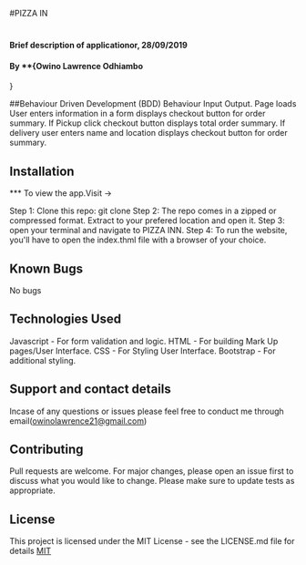 #PIZZA IN

#
#### Brief description of applicationor, 28/09/2019

#### By **{Owino Lawrence Odhiambo
}

##Behaviour Driven Development (BDD)
Behaviour Input	Output.
Page loads	User enters information in a form	displays checkout button for order summary.
If Pickup click checkout button	displays total order summary.
If delivery	user enters name and location	displays checkout button for order summary.
## Installation
*** To view the app.Visit ->

Step 1: Clone this repo: git clone
Step 2: The repo comes in a zipped or compressed format. Extract to your prefered location and open it.
Step 3: open your terminal and navigate to PIZZA INN.
Step 4: To run the website, you'll have to open the index.thml file with a browser of your choice.

## Known Bugs
No bugs

## Technologies Used
Javascript - For form validation and logic.
HTML - For building Mark Up pages/User Interface.
CSS - For Styling User Interface.
Bootstrap - For additional styling.

## Support and contact details
Incase of any questions or issues please feel free to conduct me through email(owinolawrence21@gmail.com) 

## Contributing
Pull requests are welcome. For major changes, please open an issue first to discuss what you would like to change.
Please make sure to update tests as appropriate.

## License
This project is licensed under the MIT License - see the LICENSE.md file for details
[MIT](https://choosealicense.com/licenses/mit/)
